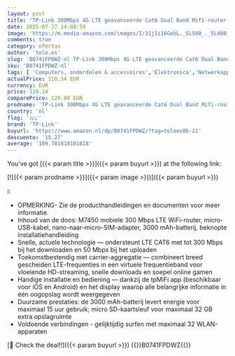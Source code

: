 ```yaml
---
layout: post
title: 'TP-Link 300Mbps 4G LTE geavanceerde Cat6 Dual Band Mifi-router  SD-kaart tot 32G  duur tot 15 uur  kleurenscherm  Traffic control  ondersteuning voor maximaal 32 apparaten  M7450 '
date: 2025-07-27 14:08:59
image: 'https://m.media-amazon.com/images/I/31j1i16GebL._SL500_._SL400_.jpg'
comments: true
category: ofertas
author: 'tole.es'
slug: 'B0741FPDWZ-nl TP-Link 300Mbps 4G LTE geavanceerde Cat6 Dual Band Mifi-...'
sku: 'B0741FPDWZ-nl'
tags: [ 'Computers, onderdelen & accessoires','Elektronica','Netwerkapparaten','Routers','tp-link','🇳🇱', ]
actualPrice: 110.14 EUR
currency: EUR
price: 110.14
comparePrice: 129.99 EUR
prodname: 'TP-Link 300Mbps 4G LTE geavanceerde Cat6 Dual Band Mifi-router  SD-kaart tot 32G  duur tot 15 uur  kleurenscherm  Traffic control  ondersteuning voor maximaal 32 apparaten  M7450 '
country: 'nl'
flag: '🇳🇱'
brand: 'TP-Link'
buyurl: 'https://www.amazon.nl/dp/B0741FPDWZ/?tag=tolees0b-21'
descuento: '15.27'
average: '109.781818181818'
---
```


You've got [{{< param title >}}]({{< param buyurl >}}) at the following link:

[![{{< param prodname >}}]({{< param image >}})]({{< param buyurl >}})

ℹ️:

- OPMERKING- Zie de producthandleidingen en documenten voor meer informatie.
- Inhoud van de doos: M7450 mobiele 300 Mbps LTE WiFi-router, micro-USB-kabel, nano-naar-micro-SIM-adapter, 3000 mAh-batterij, beknopte installatiehandleiding
- Snelle, actuele technologie — ondersteunt LTE CAT6 met tot 300 Mbps bij het downloaden en 50 Mbps bij het uploaden
- Toekomstbestendig met carrier-aggregatie — combineert breed gescheiden LTE-frequenties in een virtuele frequentieband voor vloeiende HD-streaming, snelle downloads en soepel online gamen
- Handige installatie en bediening — dankzij de tpMiFi app (beschikbaar voor iOS en Android) en het display waarop alle belangrijke informatie in één oogopslag wordt weergegeven
- Duurzame prestaties: de 3000 mAh-batterij levert energie voor maximaal 15 uur gebruik; micro SD-kaartsleuf voor maximaal 32 GB extra opslagruimte
- Voldoende verbindingen - gelijktijdig surfen met maximaal 32 WLAN-apparaten

[🛒 Check the deal!!]({{< param buyurl >}})
{{<world>}}B0741FPDWZ{{</world>}}
